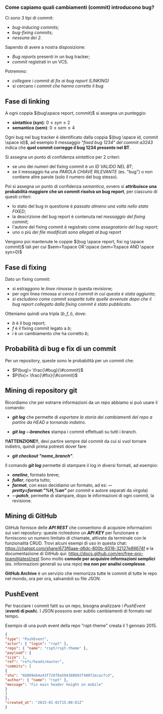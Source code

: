 ### **Come capiamo quali cambiamenti (commit) introducono bug?**

Ci sono 3 tipi di commit:
- *bug-inducing commits*;
- *bug-fixing commits*;
- *nessuna dei 2*.

Sapendo di avere a nostra disposizione:
- *Bug reports* presenti in un bug tracker;
- *commit* registrati in un VCS.

Potremmo:
- *collegare i commit di fix ai bug report (LINKING)*
- si cercano i *commit che hanno corretto il bug*
## Fase di linking

A ogni coppia $(bug\space report, commit)$ si assegna un punteggio:
- **sintattico (syn)**: $0\leq syn\leq2$
- **semantico (sem)**: $0\leq sem\leq 4$

Ogni bug nel bug tracker è identificato dalla coppia $(bug \space id, commit \space id)$, ad esempio Il messaggio *"fixed bug 1234" del commit a3243* indica che **quel commit corregge il bug 1234 presente nel BT**.

Si assegna un punto di confidenza *sintattica* per 2 criteri: 
- se uno dei numeri del fixing commit è un *ID VALIDO NEL BT*;
- se il messaggio ha una *PAROLA CHIAVE RILEVANTE* (es. "bug") o non contiene altre parole (solo il numero del bug stesso).

Poi si assegna un punto di confidenza *semantica*, ovvero si **attribuisce una probabilità maggiore che un commit risolva un bug report**, per ciascuno di questi criteri: 
- lo stato del bug in questione è *passato almeno una volta nello stato FIXED*;
- la descrizione del bug report è contenuta nel *messaggio del fixing commit*;
- l'autore del fixing commit è registrato come *assegnatario del bug report*;
- uno o più *dei file modificati sono allegati al bug report*

Vengono poi mantenute le coppie $(bug \space report, fixi ng \space commit)$ tali per cui $sem>1\space OR \space  (sem=1\space AND \space syn>0)$

## Fase di fixing

Dato un fixing commit:
- si estraggono le *linee rimosse* in questa revisione;
- per ogni linea rimossa *si cerca il commit in cui questa è stata aggiunta*;
- *si escludono come commit sospette tutte quelle avvenute dopo che il bug report collegato dalla fixing commit è stato pubblicato*. 

Otteniamo quindi una tripla $(b,f,i)$, dove:
- $b$ è il bug report;
- $f$ è il fixing commit legato a $b$;
- $i$ è un cambiamento che ha corretto $b$;

## Probabilità di bug e fix di un commit

Per un repository, queste sono le probabilità per un commit che:
- $P(bug)= \frac{\#bug}{\#commit}$ 
- $P(fix)= \frac{\#fix}{\#commit}$  

## Mining di repository git

Ricordiamo che per estrarre informazioni da un repo abbiamo si può usare il comando:
- ***git log***
che permette di *esportare la storia dei cambiamenti del repo a partire da HEAD e tornando indietro*.

- ***git log --branches*** stampa i commit effettuati su tutti i branch.

**!!ATTENZIONE!!**, devi partire sempre dal commit da cui si vuol tornare indietro, quindi prima potresti dover fare:
- ***git checkout "nome_branch"***.

Il comando ***git log*** permette di stampare il log in diversi formati, ad esempio:
- ***oneline***, formato breve;
- ***fuller***, riporta tutto;
- ***format***, con esso decidiamo un formato, ad es: ***--pretty=format:"%H,%an"*** per commit e autore separati da virgola)
-  ***--patch***, permette di stampare, dopo le informazioni di ogni commit, la revisione.

## Mining di GitHub

GitHub fornisce delle ***API REST*** che consentono di acquisire informazioni sui vari repository: queste richiedono un ***API KEY*** per funzionare e forniscono un numero limitato di chiamate, attivate da terminale con le funzionalità CRUD.
Trovi alcuni esempi di uso in questa chat: https://chatgpt.com/share/673f6aae-d6dc-800b-9318-32127e89674f e la documentazione di GitHub qui: https://docs.github.com/en/free-pro-team@latest/rest
Sono molto **comode per acquisire informazioni semplici** (es. informazioni generali su una repo) **ma non per analisi complesse**.

**GitHub Archive** è un servizio che memorizza tutte le commit di tutte le repo nel mondo, ora per ora, salvandoli su file JSON.

## PushEvent

Per tracciare i commit fatti su un repo, bisogna analizzare i *PushEvent* (**eventi di push**).
I JSON possono aver subito cambiamenti di formato nel tempo.

Esempio di una push event della repo "rspt-theme" creata il 1 gennaio 2015.
``` JSON
{
"type": "PushEvent",
"actor": { "login": "rspt" },
"repo": { "name": "rspt/rspt-theme" },
"payload": {
"size": 1,
"ref": "refs/heads/master",
"commits": [
{
"sha": "6b089eb4a43f728f0a594388092f480f2ecacfcd",
"author": { "name": "rspt" },
"message": "Fix main header height on mobile"
}
]
},
"created_at": "2015-01-01T15:00:01Z"
}
```
